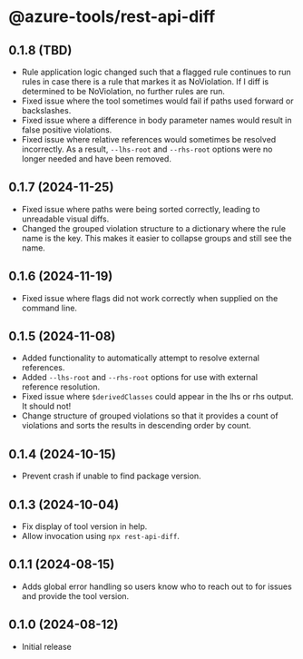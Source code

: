 # @azure-tools/rest-api-diff

## 0.1.8 (TBD)

- Rule application logic changed such that a flagged rule continues to run rules in case
  there is a rule that markes it as NoViolation. If I diff is determined to be NoViolation,
  no further rules are run.
- Fixed issue where the tool sometimes would fail if paths used forward or backslashes.
- Fixed issue where a difference in body parameter names would result in false positive violations.
- Fixed issue where relative references would sometimes be resolved incorrectly. As a result, `--lhs-root`
  and `--rhs-root` options were no longer needed and have been removed.

## 0.1.7 (2024-11-25)

- Fixed issue where paths were being sorted correctly, leading to unreadable visual diffs.
- Changed the grouped violation structure to a dictionary where the rule name is the key. This makes
  it easier to collapse groups and still see the name.

## 0.1.6 (2024-11-19)

- Fixed issue where flags did not work correctly when supplied on the command line.

## 0.1.5 (2024-11-08)

- Added functionality to automatically attempt to resolve external references.
- Added `--lhs-root` and `--rhs-root` options for use with external reference resolution.
- Fixed issue where `$derivedClasses` could appear in the lhs or rhs output. It should not!
- Change structure of grouped violations so that it provides a count of violations and sorts the results in descending order by count.

## 0.1.4 (2024-10-15)

- Prevent crash if unable to find package version.

## 0.1.3 (2024-10-04)

- Fix display of tool version in help.
- Allow invocation using `npx rest-api-diff`.

## 0.1.1 (2024-08-15)

- Adds global error handling so users know who to reach out to for issues and provide the tool version.

## 0.1.0 (2024-08-12)

- Initial release
